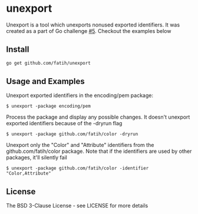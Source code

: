 # unexport

Unexport is a tool which unexports nonused exported identifiers. It was created
as a part of Go challenge [#5](http://golang-challenge.com/go-challenge5/).
Checkout the examples below


## Install

```bash
go get github.com/fatih/unexport
```

## Usage and Examples

Unexport exported identifiers in the encoding/pem package:

```
$ unexport -package encoding/pem
```

Process the package and display any possible changes. It doesn't unexport
exported identifiers because of the -dryrun flag
  
```
$ unexport -package github.com/fatih/color -dryrun
```
  
Unexport only the "Color" and "Attribute" identifiers from the
github.com/fatih/color package. Note that if the identifiers are used by
other packages, it'll silently fail
  
```
$ unexport -package github.com/fatih/color -identifier "Color,Attribute"
```
  
## License

The BSD 3-Clause License - see LICENSE for more details

